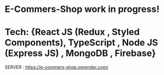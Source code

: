 # E-Commers-Shop work in progress!
# Tech: {React JS (Redux , Styled Components), TypeScript , Node JS (Express JS) , MongoDB , Firebase}


SERVER : https://e-commers-shop.onrender.com/
